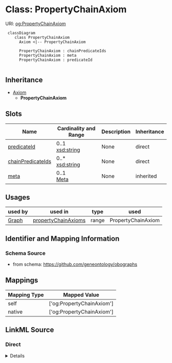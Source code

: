 # Class: PropertyChainAxiom




URI: [og:PropertyChainAxiom](https://github.com/geneontology/obographs/PropertyChainAxiom)


```{mermaid}
 classDiagram
    class PropertyChainAxiom
      Axiom <|-- PropertyChainAxiom
      
      PropertyChainAxiom : chainPredicateIds
      PropertyChainAxiom : meta
      PropertyChainAxiom : predicateId
      
```




## Inheritance
* [Axiom](Axiom.md)
    * **PropertyChainAxiom**



## Slots

| Name | Cardinality and Range | Description | Inheritance |
| ---  | --- | --- | --- |
| [predicateId](predicateId.md) | 0..1 <br/> [xsd:string](http://www.w3.org/2001/XMLSchema#string) | None  | direct |
| [chainPredicateIds](chainPredicateIds.md) | 0..* <br/> [xsd:string](http://www.w3.org/2001/XMLSchema#string) | None  | direct |
| [meta](meta.md) | 0..1 <br/> [Meta](Meta.md) | None  | inherited |



## Usages

| used by | used in | type | used |
| ---  | --- | --- | --- |
| [Graph](Graph.md) | [propertyChainAxioms](propertyChainAxioms.md) | range | PropertyChainAxiom |



## Identifier and Mapping Information







### Schema Source


* from schema: https://github.com/geneontology/obographs





## Mappings

| Mapping Type | Mapped Value |
| ---  | ---  |
| self | ['og:PropertyChainAxiom']|join(', ') |
| native | ['og:PropertyChainAxiom']|join(', ') |


## LinkML Source

<!-- TODO: investigate https://stackoverflow.com/questions/37606292/how-to-create-tabbed-code-blocks-in-mkdocs-or-sphinx -->

### Direct

<details>
```yaml
name: PropertyChainAxiom
from_schema: https://github.com/geneontology/obographs
rank: 1000
is_a: Axiom
slots:
- predicateId
- chainPredicateIds

```
</details>

### Induced

<details>
```yaml
name: PropertyChainAxiom
from_schema: https://github.com/geneontology/obographs
rank: 1000
is_a: Axiom
attributes:
  predicateId:
    name: predicateId
    from_schema: https://github.com/geneontology/obographs
    rank: 1000
    alias: predicateId
    owner: PropertyChainAxiom
    domain_of:
    - DomainRangeAxiom
    - PropertyChainAxiom
    range: string
  chainPredicateIds:
    name: chainPredicateIds
    from_schema: https://github.com/geneontology/obographs
    rank: 1000
    multivalued: true
    alias: chainPredicateIds
    owner: PropertyChainAxiom
    domain_of:
    - PropertyChainAxiom
    range: string
  meta:
    name: meta
    from_schema: https://github.com/geneontology/obographs
    rank: 1000
    alias: meta
    owner: PropertyChainAxiom
    domain_of:
    - GraphDocument
    - Graph
    - Node
    - PropertyValue
    - Axiom
    range: Meta

```
</details>